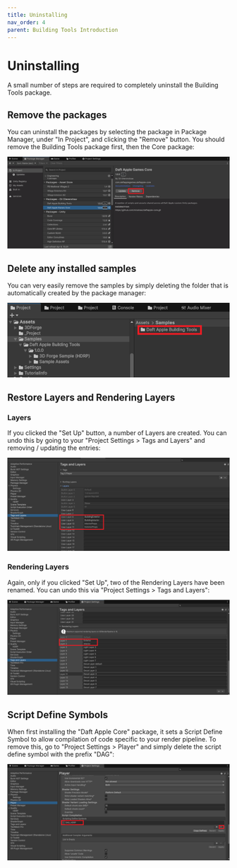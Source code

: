 ```yaml
---
title: Uninstalling
nav_order: 4
parent: Building Tools Introduction
---
```


# Uninstalling

A small number of steps are required to completely uninstall the Building Tools package.

## Remove the packages

You can uninstall the packages by selecting the package in Package Manager, under "In Project", and clicking the "Remove" button. You should remove the Building Tools package first, then the Core package:

![](.\media\uninstallpackages.png)

## Delete any installed samples

You can very easily remove the samples by simply deleting the folder that is automatically created by the package manager:

![](.\media\deletesamples.png)

## Restore Layers and Rendering Layers

### Layers

If you clicked the "Set Up" button, a number of Layers are created. You can undo this by going to your "Project Settings > Tags and Layers" and removing / updating the entries:

![](.\media\createdlayers.png)

### Rendering Layers

Again, only if you clicked "Set Up", two of the Rendering Layers have been renamed. You can undo this via "Project Settings > Tags and Layers":

![](.\media\renamedrenderlayers.png)

## Script Define Symbols

When first installing the "Daft Apple Core" package, it sets a Script Define Symbol to allow compilation of code specific to your render pipeline. To remove this, go to "Project Settings > Player" and simply delete the script define symbol with the prefix "DAG":

![](.\media\scriptdefines.png)

